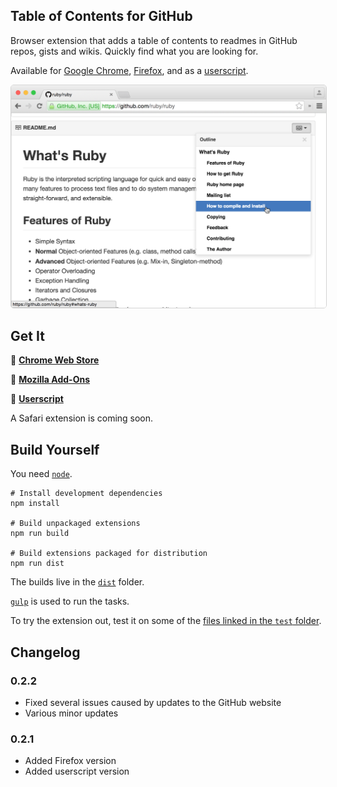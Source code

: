 ## Table of Contents for GitHub

Browser extension that adds a table of contents to readmes in GitHub repos, gists and wikis. Quickly find what you are looking for.

Available for [Google Chrome](https://chrome.google.com/webstore/detail/github-readme-table-of-co/hlkhpeomjgelmljaknhoboeohhgmmgcn), [Firefox](https://addons.mozilla.org/en-US/firefox/addon/github-readme-toc/), and as a [userscript](https://github.com/arthurhammer/github-readme-toc/raw/master/dist/github-toc.user.js).

<img style="border: 1px solid lightgrey; border-radius: 5px;" src="img/screenshots/screenshot-github.png">

## Get It

🚀 **[Chrome Web Store](https://chrome.google.com/webstore/detail/github-readme-table-of-co/hlkhpeomjgelmljaknhoboeohhgmmgcn)**

🚀 **[Mozilla Add-Ons](https://addons.mozilla.org/en-US/firefox/addon/github-readme-toc/)**

🚀 **[Userscript](https://github.com/arthurhammer/github-readme-toc/raw/master/dist/github-toc.user.js)**

A Safari extension is coming soon.

## Build Yourself

You need [`node`](https://nodejs.org/).

    # Install development dependencies
    npm install

    # Build unpackaged extensions
    npm run build

    # Build extensions packaged for distribution
    npm run dist

The builds live in the [`dist`](dist/) folder.

[`gulp`](http://gulpjs.com/) is used to run the tasks.

To try the extension out, test it on some of the [files linked in the `test` folder](test/Readme.md).

## Changelog

### 0.2.2

- Fixed several issues caused by updates to the GitHub website
- Various minor updates

### 0.2.1

- Added Firefox version
- Added userscript version
